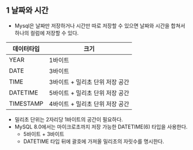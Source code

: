 ## 1 날짜와 시간

- Mysql은 날짜만 저장하거나 시간만 따로 저장할 수 있으면 날짜와 시간을 합쳐서 하나의 컬럼에 저장할 수 있다.

| 데이터타입 | 크기                            |
| ---------- | ------------------------------- |
| YEAR       | 1바이트                         |
| DATE       | 3바이트                         |
| TIME       | 3바이트 + 밀리초 단위 저장 공간                      |
| DATETIME   | 5바이트 + 밀리초 단위 저장 공간 |
| TIMESTAMP  | 4바이트 + 밀리초 단위 저장 공간 |

- 밀리초 단위는 2자리당 1바이트의 공간이 필요하다.
- MySQL 8.0에서는 마이크로초까지 저장 가능한 DATETIME(6) 타입을 사용한다.
	- 5바이트 + 3바이트
	- DATETIME 타입 뒤에 괄호에 가져올 밀리초의 자릿수를 명시한다.